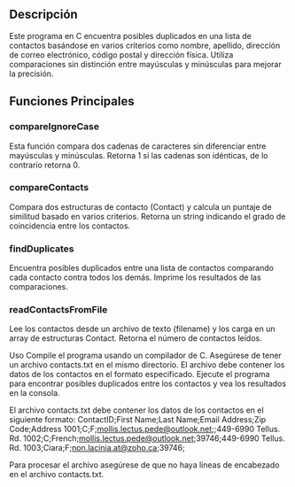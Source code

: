 ## Descripción
Este programa en C encuentra posibles duplicados en una lista de contactos basándose en varios criterios como nombre, apellido, dirección de correo electrónico, código postal y dirección física. Utiliza comparaciones sin distinción entre mayúsculas y minúsculas para mejorar la precisión.

## Funciones Principales

### compareIgnoreCase
Esta función compara dos cadenas de caracteres sin diferenciar entre mayúsculas y minúsculas. Retorna 1 si las cadenas son idénticas, de lo contrario retorna 0.

### compareContacts
Compara dos estructuras de contacto (Contact) y calcula un puntaje de similitud basado en varios criterios. Retorna un string indicando el grado de coincidencia entre los contactos.

### findDuplicates
Encuentra posibles duplicados entre una lista de contactos comparando cada contacto contra todos los demás. Imprime los resultados de las comparaciones.

### readContactsFromFile
Lee los contactos desde un archivo de texto (filename) y los carga en un array de estructuras Contact. Retorna el número de contactos leídos.

Uso
Compile el programa usando un compilador de C. 
Asegúrese de tener un archivo contacts.txt en el mismo directorio.
El archivo debe contener los datos de los contactos en el formato especificado. 
Ejecute el programa para encontrar posibles duplicados entre los contactos y vea los resultados en la consola.

El archivo contacts.txt debe contener los datos de los contactos en el siguiente formato:
ContactID;First Name;Last Name;Email Address;Zip Code;Address
1001;C;F;mollis.lectus.pede@outlook.net;;449-6990 Tellus. Rd.
1002;C;French;mollis.lectus.pede@outlook.net;39746;449-6990 Tellus. Rd.
1003;Ciara;F;non.lacinia.at@zoho.ca;39746;

Para procesar el archivo asegúrese de que no haya líneas de encabezado en el archivo contacts.txt.
